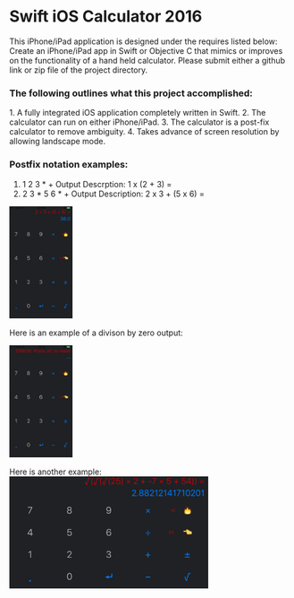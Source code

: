 <h1>Swift iOS Calculator 2016</h1>
This iPhone/iPad application is designed under the requires listed below:
Create an iPhone/iPad app in Swift or Objective C that mimics or improves on the functionality of a hand held calculator. Please submit either a github link or zip file of the project directory.

<h3>The following outlines what this project accomplished:</h3>
  1. A fully integrated iOS application completely written in Swift.
  2. The calculator can run on either iPhone/iPad.
  3. The calculator is a post-fix calculator to remove ambiguity. 
  4. Takes advance of screen resolution by allowing landscape mode. 
  
<h3>Postfix notation examples:</h3>

1. 1 2 3 * +        Output Descrption: 1 x (2 + 3) =
2. 2 3 * 5 6 * +    Output Description: 2 x 3 + (5 x 6) = 


  <img src="https://github.com/maurerpower12/Calculator/blob/master/AppImages/IMG_0105.PNG" height="200">
  
  Here is an example of a divison by zero output:
  
  <img src="https://github.com/maurerpower12/Calculator/blob/master/AppImages/IMG_0100.PNG" height="200">
  
  Here is another example:
  <img src="https://github.com/maurerpower12/Calculator/blob/master/AppImages/IMG_0104.PNG" height="200">
